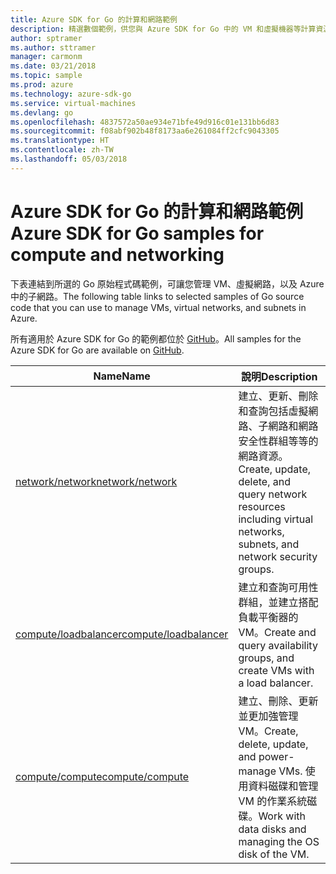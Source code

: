 ```yaml
---
title: Azure SDK for Go 的計算和網路範例
description: 精選數個範例，供您與 Azure SDK for Go 中的 VM 和虛擬機器等計算資源搭配使用。
author: sptramer
ms.author: sttramer
manager: carmonm
ms.date: 03/21/2018
ms.topic: sample
ms.prod: azure
ms.technology: azure-sdk-go
ms.service: virtual-machines
ms.devlang: go
ms.openlocfilehash: 4837572a50ae934e71bfe49d916c01e131bb6d83
ms.sourcegitcommit: f08abf902b48f8173aa6e261084ff2cfc9043305
ms.translationtype: HT
ms.contentlocale: zh-TW
ms.lasthandoff: 05/03/2018
---
```

# <a name="azure-sdk-for-go-samples-for-compute-and-networking"></a><span data-ttu-id="4979c-103">Azure SDK for Go 的計算和網路範例</span><span class="sxs-lookup"><span data-stu-id="4979c-103">Azure SDK for Go samples for compute and networking</span></span>

<span data-ttu-id="4979c-104">下表連結到所選的 Go 原始程式碼範例，可讓您管理 VM、虛擬網路，以及 Azure 中的子網路。</span><span class="sxs-lookup"><span data-stu-id="4979c-104">The following table links to selected samples of Go source code that you can use to manage VMs, virtual networks, and subnets in Azure.</span></span> 

<span data-ttu-id="4979c-105">所有適用於 Azure SDK for Go 的範例都位於 [GitHub](https://github.com/Azure-Samples/azure-sdk-for-go-samples)。</span><span class="sxs-lookup"><span data-stu-id="4979c-105">All samples for the Azure SDK for Go are available on [GitHub](https://github.com/Azure-Samples/azure-sdk-for-go-samples).</span></span>

| <span data-ttu-id="4979c-106">Name</span><span class="sxs-lookup"><span data-stu-id="4979c-106">Name</span></span> | <span data-ttu-id="4979c-107">說明</span><span class="sxs-lookup"><span data-stu-id="4979c-107">Description</span></span> |
|------|-------------|
| [<span data-ttu-id="4979c-108">network/network</span><span class="sxs-lookup"><span data-stu-id="4979c-108">network/network</span></span>](https://github.com/Azure-Samples/azure-sdk-for-go-samples/blob/master/network/network.go) | <span data-ttu-id="4979c-109">建立、更新、刪除和查詢包括虛擬網路、子網路和網路安全性群組等等的網路資源。</span><span class="sxs-lookup"><span data-stu-id="4979c-109">Create, update, delete, and query network resources including virtual networks, subnets, and network security groups.</span></span> |
| [<span data-ttu-id="4979c-110">compute/loadbalancer</span><span class="sxs-lookup"><span data-stu-id="4979c-110">compute/loadbalancer</span></span>](https://github.com/Azure-Samples/azure-sdk-for-go-samples/blob/master/compute/loadbalancer.go) | <span data-ttu-id="4979c-111">建立和查詢可用性群組，並建立搭配負載平衡器的 VM。</span><span class="sxs-lookup"><span data-stu-id="4979c-111">Create and query availability groups, and create VMs with a load balancer.</span></span> |
| [<span data-ttu-id="4979c-112">compute/compute</span><span class="sxs-lookup"><span data-stu-id="4979c-112">compute/compute</span></span>](https://github.com/Azure-Samples/azure-sdk-for-go-samples/blob/master/compute/compute.go) | <span data-ttu-id="4979c-113">建立、刪除、更新並更加強管理 VM。</span><span class="sxs-lookup"><span data-stu-id="4979c-113">Create, delete, update, and power-manage VMs.</span></span> <span data-ttu-id="4979c-114">使用資料磁碟和管理 VM 的作業系統磁碟。</span><span class="sxs-lookup"><span data-stu-id="4979c-114">Work with data disks and managing the OS disk of the VM.</span></span> |
